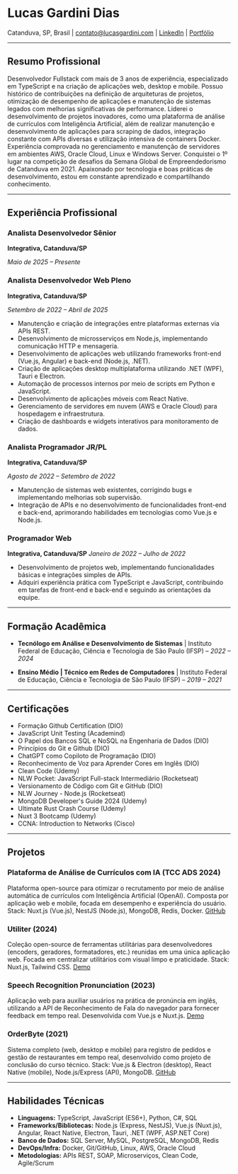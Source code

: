 # Lucas Gardini Dias

Catanduva, SP, Brasil | [contato@lucasgardini.com](mailto:contato@lucasgardini.com) | [LinkedIn](https://linkedin.com/in/lucasgardini) | [Portfólio](https://lucasgardini.com)

---

## Resumo Profissional

Desenvolvedor Fullstack com mais de 3 anos de experiência, especializado em TypeScript e na criação de aplicações web, desktop e mobile. Possuo histórico de contribuições na definição de arquiteturas de projetos, otimização de desempenho de aplicações e manutenção de sistemas legados com melhorias significativas de performance. Liderei o desenvolvimento de projetos inovadores, como uma plataforma de análise de currículos com Inteligência Artificial, além de realizar manutenção e desenvolvimento de aplicações para scraping de dados, integração constante com APIs diversas e utilização intensiva de containers Docker. Experiência comprovada no gerenciamento e manutenção de servidores em ambientes AWS, Oracle Cloud, Linux e Windows Server. Conquistei o 1º lugar na competição de desafios da Semana Global de Empreendedorismo de Catanduva em 2021. Apaixonado por tecnologia e boas práticas de desenvolvimento, estou em constante aprendizado e compartilhando conhecimento.

---

## Experiência Profissional

### Analista Desenvolvedor Sênior

**Integrativa, Catanduva/SP**

*Maio de 2025 – Presente*

### Analista Desenvolvedor Web Pleno

**Integrativa, Catanduva/SP**

*Setembro de 2022 – Abril de 2025*

* Manutenção e criação de integrações entre plataformas externas via APIs REST.
* Desenvolvimento de microsserviços em Node.js, implementando comunicação HTTP e mensageria.
* Desenvolvimento de aplicações web utilizando frameworks front-end (Vue.js, Angular) e back-end (Node.js, .NET).
* Criação de aplicações desktop multiplataforma utilizando .NET (WPF), Tauri e Electron.
* Automação de processos internos por meio de scripts em Python e JavaScript.
* Desenvolvimento de aplicações móveis com React Native.
* Gerenciamento de servidores em nuvem (AWS e Oracle Cloud) para hospedagem e infraestrutura.
* Criação de dashboards e widgets interativos para monitoramento de dados.

### Analista Programador JR/PL

**Integrativa, Catanduva/SP**

*Agosto de 2022 – Setembro de 2022*

* Manutenção de sistemas web existentes, corrigindo bugs e implementando melhorias sob supervisão.
* Integração de APIs e no desenvolvimento de funcionalidades front-end e back-end, aprimorando habilidades em tecnologias como Vue.js e Node.js.

### Programador Web

**Integrativa, Catanduva/SP**
*Janeiro de 2022 – Julho de 2022*

* Desenvolvimento de projetos web, implementando funcionalidades básicas e integrações simples de APIs.
* Adquiri experiência prática com TypeScript e JavaScript, contribuindo em tarefas de front-end e back-end e seguindo as orientações da equipe.

---

## Formação Acadêmica

* **Tecnólogo em Análise e Desenvolvimento de Sistemas** | Instituto Federal de Educação, Ciência e Tecnologia de São Paulo (IFSP) – *2022 – 2024*

* **Ensino Médio | Técnico em Redes de Computadores** | Instituto Federal de Educação, Ciência e Tecnologia de São Paulo (IFSP) – *2019 – 2021*

---

## Certificações

* Formação Github Certification (DIO)
* JavaScript Unit Testing (Academind)
* O Papel dos Bancos SQL e NoSQL na Engenharia de Dados (DIO)
* Princípios do Git e Github (DIO)
* ChatGPT como Copiloto de Programação (DIO)
* Reconhecimento de Voz para Aprender Cores em Inglês (DIO)
* Clean Code (Udemy)
* NLW Pocket: JavaScript Full-stack Intermediário (Rocketseat)
* Versionamento de Código com Git e GitHub (DIO)
* NLW Journey - Node.js (Rocketseat)
* MongoDB Developer's Guide 2024 (Udemy)
* Ultimate Rust Crash Course (Udemy)
* Nuxt 3 Bootcamp (Udemy)
* CCNA: Introduction to Networks (Cisco)

---

## Projetos

### Plataforma de Análise de Currículos com IA (TCC ADS 2024)

Plataforma open-source para otimizar o recrutamento por meio de análise automática de currículos com Inteligência Artificial (OpenAI). Composta por aplicação web e mobile, focada em desempenho e experiência do usuário. Stack: Nuxt.js (Vue.js), NestJS (Node.js), MongoDB, Redis, Docker.
[GitHub](https://github.com/Lucas-Gardini/TCC-ADS-IFSP-2024)

### Utiliter (2024)

Coleção open-source de ferramentas utilitárias para desenvolvedores (encoders, geradores, formatadores, etc.) reunidas em uma única aplicação web. Focada em centralizar utilitários com visual limpo e praticidade. Stack: Nuxt.js, Tailwind CSS.
[Demo](https://utiliter.lucasgardini.com)

### Speech Recognition Pronunciation (2023)

Aplicação web para auxiliar usuários na prática de pronúncia em inglês, utilizando a API de Reconhecimento de Fala do navegador para fornecer feedback em tempo real. Desenvolvida com Vue.js e Nuxt.js.
[Demo](https://speech-recognition-pronunciation.lucasgardini.com)

### OrderByte (2021)

Sistema completo (web, desktop e mobile) para registro de pedidos e gestão de restaurantes em tempo real, desenvolvido como projeto de conclusão do curso técnico. Stack: Vue.js & Electron (desktop), React Native (mobile), Node.js/Express (API), MongoDB.
[GitHub](https://github.com/Lucas-Gardini/TCC-REDES-IFSP-2021)

---

## Habilidades Técnicas

* **Linguagens:** TypeScript, JavaScript (ES6+), Python, C#, SQL
* **Frameworks/Bibliotecas:** Node.js (Express, NestJS), Vue.js (Nuxt.js), Angular, React Native, Electron, Tauri, .NET (WPF, ASP.NET Core)
* **Banco de Dados:** SQL Server, MySQL, PostgreSQL, MongoDB, Redis
* **DevOps/Infra:** Docker, Git/GitHub, Linux, AWS, Oracle Cloud
* **Metodologias:** APIs REST, SOAP, Microserviços, Clean Code, Agile/Scrum
